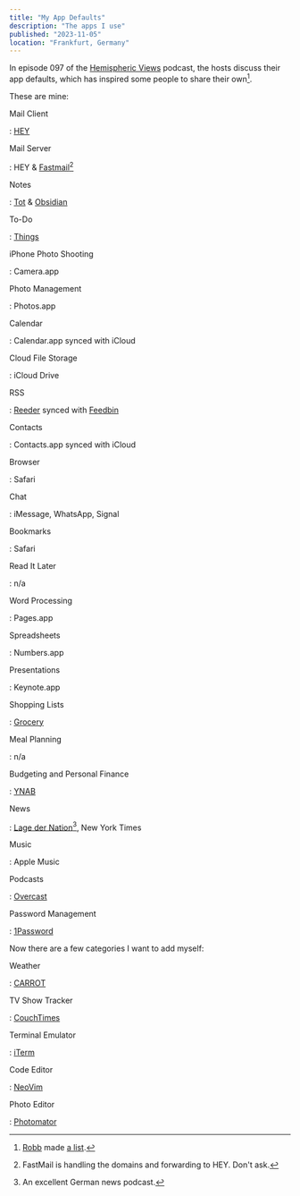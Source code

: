```yaml
---
title: "My App Defaults"
description: "The apps I use"
published: "2023-11-05"
location: "Frankfurt, Germany"
---
```


In episode 097 of the [Hemispheric Views](https://hemisphericviews.com/) podcast, the hosts discuss their app defaults, which has inspired some people to share their own[^1].

<!-- more -->

These are mine:

Mail Client

: [HEY](https://hey.com)

Mail Server

: HEY & [Fastmail](https://fastmail.fm)[^2]

Notes

: [Tot](https://tot.rocks) & [Obsidian](https://obsidian.md)

To-Do

: [Things](https://culturedcode.com/things)

iPhone Photo Shooting

: Camera.app

Photo Management

: Photos.app

Calendar

: Calendar.app synced with iCloud

Cloud File Storage

: iCloud Drive

RSS

: [Reeder](http://reederapp.com) synced with [Feedbin](https://feedbin.com)

Contacts

: Contacts.app synced with iCloud

Browser

: Safari

Chat

: iMessage, WhatsApp, Signal

Bookmarks

: Safari

Read It Later

: n/a

Word Processing

: Pages.app

Spreadsheets

: Numbers.app

Presentations

: Keynote.app

Shopping Lists

: [Grocery](https://www.smartgrocery.app)

Meal Planning

: n/a

Budgeting and Personal Finance

: [YNAB](https://www.ynab.com)

News

: [Lage der Nation](https://lagedernation.org)[^3], New York Times

Music

: Apple Music

Podcasts

: [Overcast](https://overcast.fm)

Password Management

: [1Password](https://1password.com)

Now there are a few categories I want to add myself:

Weather

: [CARROT](https://www.meetcarrot.com/weather/)

TV Show Tracker

: [CouchTimes](https://couchtim.es)

Terminal Emulator

: [iTerm](https://iterm.app)

Code Editor

: [NeoVim](https://neovim.io)

Photo Editor

: [Photomator](https://www.pixelmator.com/photomator/)

[^1]: [Robb](https://rknight.me/) made [a list](https://defaults.rknight.me).
[^2]: FastMail is handling the domains and forwarding to HEY. Don't ask.
[^3]: An excellent German news podcast.
